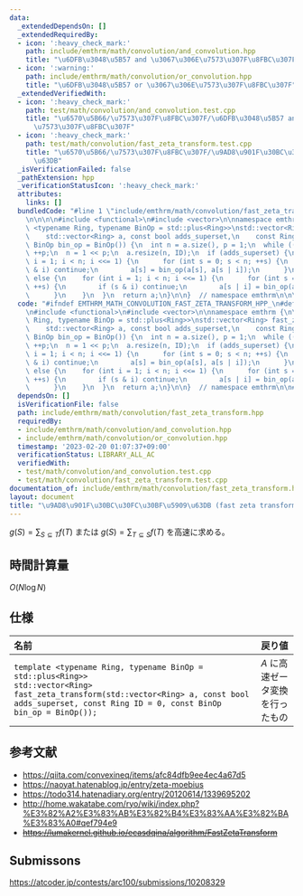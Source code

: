 ```yaml
---
data:
  _extendedDependsOn: []
  _extendedRequiredBy:
  - icon: ':heavy_check_mark:'
    path: include/emthrm/math/convolution/and_convolution.hpp
    title: "\u6DFB\u3048\u5B57 and \u3067\u306E\u7573\u307F\u8FBC\u307F"
  - icon: ':warning:'
    path: include/emthrm/math/convolution/or_convolution.hpp
    title: "\u6DFB\u3048\u5B57 or \u3067\u306E\u7573\u307F\u8FBC\u307F"
  _extendedVerifiedWith:
  - icon: ':heavy_check_mark:'
    path: test/math/convolution/and_convolution.test.cpp
    title: "\u6570\u5B66/\u7573\u307F\u8FBC\u307F/\u6DFB\u3048\u5B57 and \u3067\u306E\
      \u7573\u307F\u8FBC\u307F"
  - icon: ':heavy_check_mark:'
    path: test/math/convolution/fast_zeta_transform.test.cpp
    title: "\u6570\u5B66/\u7573\u307F\u8FBC\u307F/\u9AD8\u901F\u30BC\u30FC\u30BF\u5909\
      \u63DB"
  _isVerificationFailed: false
  _pathExtension: hpp
  _verificationStatusIcon: ':heavy_check_mark:'
  attributes:
    links: []
  bundledCode: "#line 1 \"include/emthrm/math/convolution/fast_zeta_transform.hpp\"\
    \n\n\n\n#include <functional>\n#include <vector>\n\nnamespace emthrm {\n\ntemplate\
    \ <typename Ring, typename BinOp = std::plus<Ring>>\nstd::vector<Ring> fast_zeta_transform(\n\
    \    std::vector<Ring> a, const bool adds_superset,\n    const Ring ID = 0, const\
    \ BinOp bin_op = BinOp()) {\n  int n = a.size(), p = 1;\n  while ((1 << p) < n)\
    \ ++p;\n  n = 1 << p;\n  a.resize(n, ID);\n  if (adds_superset) {\n    for (int\
    \ i = 1; i < n; i <<= 1) {\n      for (int s = 0; s < n; ++s) {\n        if (s\
    \ & i) continue;\n        a[s] = bin_op(a[s], a[s | i]);\n      }\n    }\n  }\
    \ else {\n    for (int i = 1; i < n; i <<= 1) {\n      for (int s = 0; s < n;\
    \ ++s) {\n        if (s & i) continue;\n        a[s | i] = bin_op(a[s | i], a[s]);\n\
    \      }\n    }\n  }\n  return a;\n}\n\n}  // namespace emthrm\n\n\n"
  code: "#ifndef EMTHRM_MATH_CONVOLUTION_FAST_ZETA_TRANSFORM_HPP_\n#define EMTHRM_MATH_CONVOLUTION_FAST_ZETA_TRANSFORM_HPP_\n\
    \n#include <functional>\n#include <vector>\n\nnamespace emthrm {\n\ntemplate <typename\
    \ Ring, typename BinOp = std::plus<Ring>>\nstd::vector<Ring> fast_zeta_transform(\n\
    \    std::vector<Ring> a, const bool adds_superset,\n    const Ring ID = 0, const\
    \ BinOp bin_op = BinOp()) {\n  int n = a.size(), p = 1;\n  while ((1 << p) < n)\
    \ ++p;\n  n = 1 << p;\n  a.resize(n, ID);\n  if (adds_superset) {\n    for (int\
    \ i = 1; i < n; i <<= 1) {\n      for (int s = 0; s < n; ++s) {\n        if (s\
    \ & i) continue;\n        a[s] = bin_op(a[s], a[s | i]);\n      }\n    }\n  }\
    \ else {\n    for (int i = 1; i < n; i <<= 1) {\n      for (int s = 0; s < n;\
    \ ++s) {\n        if (s & i) continue;\n        a[s | i] = bin_op(a[s | i], a[s]);\n\
    \      }\n    }\n  }\n  return a;\n}\n\n}  // namespace emthrm\n\n#endif  // EMTHRM_MATH_CONVOLUTION_FAST_ZETA_TRANSFORM_HPP_\n"
  dependsOn: []
  isVerificationFile: false
  path: include/emthrm/math/convolution/fast_zeta_transform.hpp
  requiredBy:
  - include/emthrm/math/convolution/and_convolution.hpp
  - include/emthrm/math/convolution/or_convolution.hpp
  timestamp: '2023-02-20 01:07:37+09:00'
  verificationStatus: LIBRARY_ALL_AC
  verifiedWith:
  - test/math/convolution/and_convolution.test.cpp
  - test/math/convolution/fast_zeta_transform.test.cpp
documentation_of: include/emthrm/math/convolution/fast_zeta_transform.hpp
layout: document
title: "\u9AD8\u901F\u30BC\u30FC\u30BF\u5909\u63DB (fast zeta transform)"
---
```


$g(S) = \sum_{S \subseteq T} f(T)$ または $g(S) = \sum_{T \subseteq S} f(T)$ を高速に求める。


## 時間計算量

$O(N\log{N})$


## 仕様

|名前|戻り値|
|:--|:--|
|`template <typename Ring, typename BinOp = std::plus<Ring>>`<br>`std::vector<Ring> fast_zeta_transform(std::vector<Ring> a, const bool adds_superset, const Ring ID = 0, const BinOp bin_op = BinOp());`|$A$ に高速ゼータ変換を行ったもの|`adds_superset` は上位集合に対する変換かを表す。|


## 参考文献

- https://qiita.com/convexineq/items/afc84dfb9ee4ec4a67d5
- https://naoyat.hatenablog.jp/entry/zeta-moebius
- https://todo314.hatenadiary.org/entry/20120614/1339695202
- http://home.wakatabe.com/ryo/wiki/index.php?%E3%82%A2%E3%83%AB%E3%82%B4%E3%83%AA%E3%82%BA%E3%83%A0#qef794e9
- ~~https://lumakernel.github.io/ecasdqina/algorithm/FastZetaTransform~~


## Submissons

https://atcoder.jp/contests/arc100/submissions/10208329
